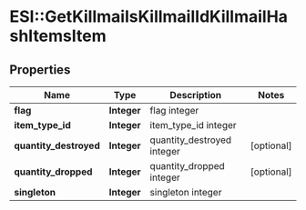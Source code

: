 # ESI::GetKillmailsKillmailIdKillmailHashItemsItem

## Properties
Name | Type | Description | Notes
------------ | ------------- | ------------- | -------------
**flag** | **Integer** | flag integer | 
**item_type_id** | **Integer** | item_type_id integer | 
**quantity_destroyed** | **Integer** | quantity_destroyed integer | [optional] 
**quantity_dropped** | **Integer** | quantity_dropped integer | [optional] 
**singleton** | **Integer** | singleton integer | 


